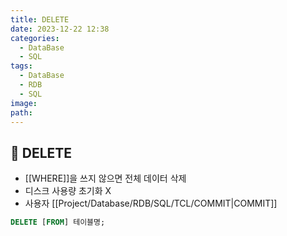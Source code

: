 ```yaml
---
title: DELETE
date: 2023-12-22 12:38
categories:
  - DataBase
  - SQL
tags:
  - DataBase
  - RDB
  - SQL
image: 
path:
---
```


## 🌈 DELETE

- [[WHERE]]을 쓰지 않으면 전체 데이터 삭제
- 디스크 사용량 초기화 X
- 사용자 [[Project/Database/RDB/SQL/TCL/COMMIT|COMMIT]]

```sql
DELETE [FROM] 테이블명;
```